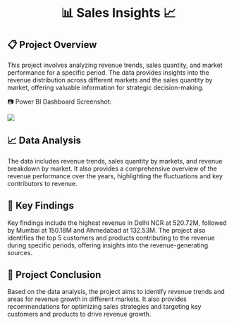 <!DOCTYPE html>
<html lang="en">
<head>
  <meta charset="UTF-8">
  <meta name="viewport" content="width=device-width, initial-scale=1.0">
</head>
<body>
  <h1 align="center">📊 Sales Insights 📈</h1>
  <section>
    <h2>📋 Project Overview</h2>
    <p>This project involves analyzing revenue trends, sales quantity, and market performance for a specific period. The data provides insights into the revenue distribution across different markets and the sales quantity by market, offering valuable information for strategic decision-making.</p>
    
   <div class="image-container">
      <p>📷 Power BI Dashboard Screenshot:</p>
      <img src="https://github.com/NehaKanabar/SalesInsights-with-POWER-BI/assets/130577117/70de68a1-5d5a-44ab-a9e7-e6311ddb1d57">

  </div>

   <h2>📈 Data Analysis</h2>
    <p>The data includes revenue trends, sales quantity by markets, and revenue breakdown by market. It also provides a comprehensive overview of the revenue performance over the years, highlighting the fluctuations and key contributors to revenue.</p>
    
  <h2>🔑 Key Findings</h2>
    <p>Key findings include the highest revenue in Delhi NCR at 520.72M, followed by Mumbai at 150.18M and Ahmedabad at 132.53M. The project also identifies the top 5 customers and products contributing to the revenue during specific periods, offering insights into the revenue-generating sources.</p>
    
   <h2>📅 Project Conclusion</h2>
    <p>Based on the data analysis, the project aims to identify revenue trends and areas for revenue growth in different markets. It also provides recommendations for optimizing sales strategies and targeting key customers and products to drive revenue growth.</p>
  </section>
</body>
</html>
